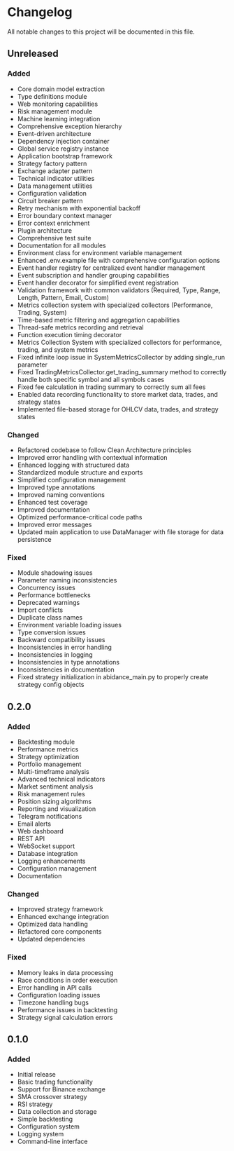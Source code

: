 # Changelog

All notable changes to this project will be documented in this file.

## Unreleased

### Added
- Core domain model extraction
- Type definitions module
- Web monitoring capabilities
- Risk management module
- Machine learning integration
- Comprehensive exception hierarchy
- Event-driven architecture
- Dependency injection container
- Global service registry instance
- Application bootstrap framework
- Strategy factory pattern
- Exchange adapter pattern
- Technical indicator utilities
- Data management utilities
- Configuration validation
- Circuit breaker pattern
- Retry mechanism with exponential backoff
- Error boundary context manager
- Error context enrichment
- Plugin architecture
- Comprehensive test suite
- Documentation for all modules
- Environment class for environment variable management
- Enhanced .env.example file with comprehensive configuration options
- Event handler registry for centralized event handler management
- Event subscription and handler grouping capabilities
- Event handler decorator for simplified event registration
- Validation framework with common validators (Required, Type, Range, Length, Pattern, Email, Custom)
- Metrics collection system with specialized collectors (Performance, Trading, System)
- Time-based metric filtering and aggregation capabilities
- Thread-safe metrics recording and retrieval
- Function execution timing decorator
- Metrics Collection System with specialized collectors for performance, trading, and system metrics
- Fixed infinite loop issue in SystemMetricsCollector by adding single_run parameter
- Fixed TradingMetricsCollector.get_trading_summary method to correctly handle both specific symbol and all symbols cases
- Fixed fee calculation in trading summary to correctly sum all fees
- Enabled data recording functionality to store market data, trades, and strategy states
- Implemented file-based storage for OHLCV data, trades, and strategy states

### Changed
- Refactored codebase to follow Clean Architecture principles
- Improved error handling with contextual information
- Enhanced logging with structured data
- Standardized module structure and exports
- Simplified configuration management
- Improved type annotations
- Improved naming conventions
- Enhanced test coverage
- Improved documentation
- Optimized performance-critical code paths
- Improved error messages
- Updated main application to use DataManager with file storage for data persistence

### Fixed
- Module shadowing issues
- Parameter naming inconsistencies
- Concurrency issues
- Performance bottlenecks
- Deprecated warnings
- Import conflicts
- Duplicate class names
- Environment variable loading issues
- Type conversion issues
- Backward compatibility issues
- Inconsistencies in error handling
- Inconsistencies in logging
- Inconsistencies in type annotations
- Inconsistencies in documentation
- Fixed strategy initialization in abidance_main.py to properly create strategy config objects

## 0.2.0

### Added
- Backtesting module
- Performance metrics
- Strategy optimization
- Portfolio management
- Multi-timeframe analysis
- Advanced technical indicators
- Market sentiment analysis
- Risk management rules
- Position sizing algorithms
- Reporting and visualization
- Telegram notifications
- Email alerts
- Web dashboard
- REST API
- WebSocket support
- Database integration
- Logging enhancements
- Configuration management
- Documentation

### Changed
- Improved strategy framework
- Enhanced exchange integration
- Optimized data handling
- Refactored core components
- Updated dependencies

### Fixed
- Memory leaks in data processing
- Race conditions in order execution
- Error handling in API calls
- Configuration loading issues
- Timezone handling bugs
- Performance issues in backtesting
- Strategy signal calculation errors

## 0.1.0

### Added
- Initial release
- Basic trading functionality
- Support for Binance exchange
- SMA crossover strategy
- RSI strategy
- Data collection and storage
- Simple backtesting
- Configuration system
- Logging system
- Command-line interface 